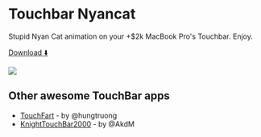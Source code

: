# Touchbar Nyancat
Stupid Nyan Cat animation on your +$2k MacBook Pro's Touchbar. Enjoy.

[Download ⬇️](https://www.dropbox.com/s/3j18z84jctsecjf/touchbar_nyancat.app.zip?dl=0)


![](http://i.imgur.com/mHYg4vE.jpeg)


## Other awesome TouchBar apps

* [TouchFart][touchfart] - by @hungtruong
* [KnightTouchBar2000][KnightTouchBar2000] - by @AkdM

[touchfart]: <https://github.com/hungtruong/TouchFart>
[KnightTouchBar2000]: <https://github.com/AkdM/KnightTouchBar2000>


